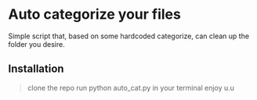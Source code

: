 # Auto categorize your files
Simple script that, based on some hardcoded categorize, can clean up the folder you desire.

## Installation 
> clone the repo
> run python auto_cat.py in your terminal
> enjoy u.u
